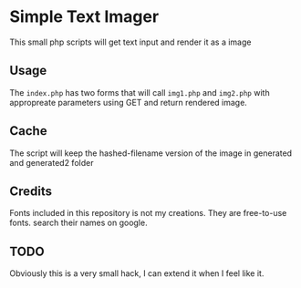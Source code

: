# Simple Text Imager
This small php scripts will get text input and render it as a image

## Usage
The ``index.php`` has two forms that will call ``img1.php`` and ``img2.php`` with appropreate parameters using GET and return rendered image.

## Cache
The script will keep the hashed-filename version of the image in generated and generated2 folder

## Credits
Fonts included in this repository is not my creations.
They are free-to-use fonts. search their names on google.

## TODO
Obviously this is a very small hack, I can extend it when I feel like it.


